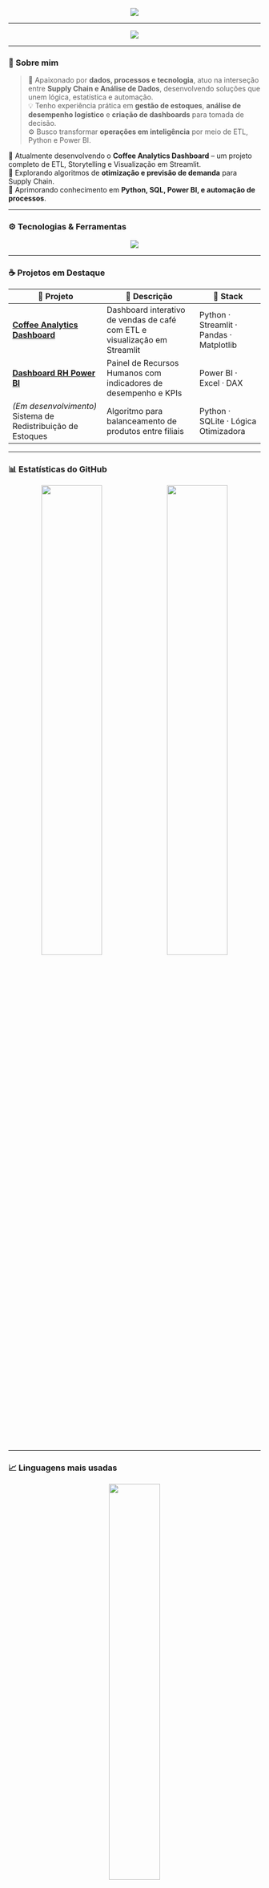 <!-- ───────────────────────────────────────────── -->
<!-- 🌙 README DARK DEV ELEGANCE - WAGNER JESUS -->
<!-- ───────────────────────────────────────────── -->

<!-- HEADER -->
<p align="center">
  <img src="https://capsule-render.vercel.app/api?type=waving&color=0:2E2E2E,100:C4A484&height=160&section=header&text=WAGNER%20JESUS%20☕&fontColor=C4A484&fontAlignY=35&fontSize=45&desc=Supply%20Chain%20Analytics%20|%20Gestão%20de%20Estoques%20|%20Automação%20de%20Processos&descAlignY=60&descAlign=50" />
</p>

---

<p align="center">
  <img src="https://readme-typing-svg.demolab.com?font=Fira+Code&pause=1000&color=C4A484&center=true&vCenter=true&width=600&lines=Olá!+Sou+Wagner+Jesus;Analista+de+Dados+em+Supply+Chain;Python+•+SQL+•+Power+BI+•+Streamlit;Transformando+dados+em+decisões+inteligentes."/>
</p>

---

### 🧠 Sobre mim
> 🎯 Apaixonado por **dados, processos e tecnologia**, atuo na interseção entre **Supply Chain e Análise de Dados**, desenvolvendo soluções que unem lógica, estatística e automação.  
> 💡 Tenho experiência prática em **gestão de estoques**, **análise de desempenho logístico** e **criação de dashboards** para tomada de decisão.  
> ⚙️ Busco transformar **operações em inteligência** por meio de ETL, Python e Power BI.

🔹 Atualmente desenvolvendo o **Coffee Analytics Dashboard** – um projeto completo de ETL, Storytelling e Visualização em Streamlit.  
🔹 Explorando algoritmos de **otimização e previsão de demanda** para Supply Chain.  
🔹 Aprimorando conhecimento em **Python, SQL, Power BI, e automação de processos**.  

---

### ⚙️ Tecnologias & Ferramentas
<p align="center">
  <img src="https://skillicons.dev/icons?i=python,pandas,numpy,sqlite,mysql,powerbi,excel,streamlit,vscode,github,git" />
</p>

---

### ☕ Projetos em Destaque
| 🚀 Projeto | 💬 Descrição | 🧠 Stack |
|-------------|---------------|-----------|
| [**Coffee Analytics Dashboard**](https://github.com/wagnerflow/coffee-analytics) | Dashboard interativo de vendas de café com ETL e visualização em Streamlit | Python · Streamlit · Pandas · Matplotlib |
| [**Dashboard RH Power BI**](https://github.com/wagnerflow/dashboard-rh-powerbi) | Painel de Recursos Humanos com indicadores de desempenho e KPIs | Power BI · Excel · DAX |
| *(Em desenvolvimento)* Sistema de Redistribuição de Estoques | Algoritmo para balanceamento de produtos entre filiais | Python · SQLite · Lógica Otimizadora |

---

### 📊 Estatísticas do GitHub
<p align="center">
  <img width="49%" src="https://github-readme-stats.vercel.app/api?username=wagnerflow&show_icons=true&theme=tokyonight&hide_border=true&bg_color=0D1117&title_color=C4A484&icon_color=C4A484"/>
  <img width="49%" src="https://github-readme-streak-stats.herokuapp.com/?user=wagnerflow&theme=tokyonight&hide_border=true&background=0D1117&ring=C4A484&fire=C4A484&currStreakLabel=C4A484"/>
</p>

---

### 📈 Linguagens mais usadas
<p align="center">
  <img width="45%" src="https://github-readme-stats.vercel.app/api/top-langs/?username=wagnerflow&layout=compact&hide_border=true&theme=tokyonight&bg_color=0D1117&title_color=C4A484" />
</p>

---

### 🏆 Conquistas & Trophies
<p align="center">
  <img src="https://github-profile-trophy.vercel.app/?username=wagnerflow&theme=onestar&no-bg=true&no-frame=true&row=1&margin-w=15&title=Followers,Commits,Stars,Repositories,PullRequest" />
</p>

---

### 🌐 Conecte-se comigo
<p align="center">
  <a href="https://linkedin.com/in/wagner-j-73a301386">
    <img src="https://img.shields.io/badge/LinkedIn-%230A66C2.svg?style=for-the-badge&logo=linkedin&logoColor=white"/>
  </a>
  <a href="mailto:reallygiveyato@gmail.com">
    <img src="https://img.shields.io/badge/Gmail-D14836?style=for-the-badge&logo=gmail&logoColor=white"/>
  </a>
  <a href="https://github.com/wagnerflow">
    <img src="https://img.shields.io/badge/GitHub-100000?style=for-the-badge&logo=github&logoColor=white"/>
  </a>
</p>

---

### 📘 Roadmap de Aprendizado 2025
📅 **Objetivos técnicos:**
- Dominar **Power BI Avançado** (DAX e Modelagem de Dados)  
- Aprimorar **Python para Supply Chain** (pandas, otimização, automação)  
- Consolidar projetos **Streamlit + SQL** para portfólio profissional  
- Iniciar estudos em **Machine Learning aplicado à Logística**

📈 **Missão:** Evoluir de Analista de Dados Jr → Analista Pleno em Supply Chain Analytics  

---

<p align="center">
  <img src="https://github-profile-summary-cards.vercel.app/api/cards/profile-details?username=wagnerflow&theme=tokyonight"/>
</p>

---

<p align="center">
  <i>“Dados sem contexto são apenas números. Com análise, tornam-se decisões.”</i><br>
  <b>— Wagner Jesus</b>
</p>

<p align="center">
  <img src="https://capsule-render.vercel.app/api?type=waving&color=0:C4A484,100:2E2E2E&height=120&section=footer"/>
</p>
